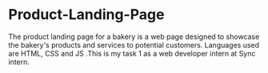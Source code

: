 # Product-Landing-Page
The product landing page for a bakery is a web page designed to showcase the bakery's products and services to potential customers. Languages used are HTML, CSS and JS .This is my task 1 as a web developer intern at Sync intern.
